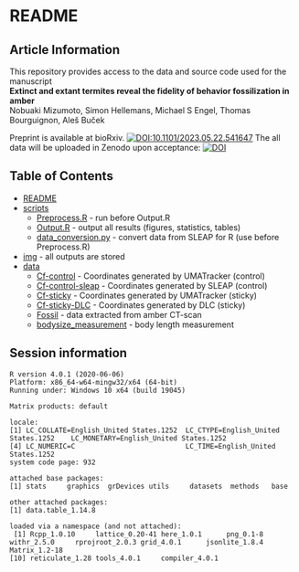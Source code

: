 # README
## Article Information
This repository provides access to the data and source code used for the manuscript  
**Extinct and extant termites reveal the fidelity of behavior fossilization in amber**  
Nobuaki Mizumoto, Simon Hellemans, Michael S Engel, Thomas Bourguignon, Aleš Buček  

Preprint is available at bioRxiv. [![DOI:10.1101/2023.05.22.541647](http://img.shields.io/badge/DOI-10.1101/2023.05.22.541647-B31B1B.svg)](https://doi.org/10.1101/2023.05.22.541647)
The all data will be uploaded in Zenodo upon acceptance: [![DOI](https://zenodo.org/badge/DOI/XXXDOIXXX.svg)](https://doi.org/XXXDOIXXX)

## Table of Contents
* [README](./README.md)
* [scripts](./scripts)
  * [Preprocess.R](./scripts/Preprocess.R) - run before Output.R
  * [Output.R](./scripts/Output.R) - output all results (figures, statistics, tables)
  * [data_conversion.py](./scripts/data_conversion.py) - convert data from SLEAP for R (use before Preprocess.R)
* [img](./img) - all outputs are stored
* [data](./data)
  * [Cf-control](./data/Cf-control) - Coordinates generated by UMATracker (control)
  * [Cf-control-sleap](./data/Cf-control-sleap) - Coordinates generated by SLEAP (control)
  * [Cf-sticky](./data/Cf-sticky) - Coordinates generated by UMATracker (sticky)
  * [Cf-sticky-DLC](./data/Cf-sticky-DLC) - Coordinates generated by DLC (sticky)
  * [Fossil](./data/Fossil) - data extracted from amber CT-scan
  * [bodysize_measurement](./data/bodysize_measurement) - body length measurement
  

## Session information
```
R version 4.0.1 (2020-06-06)
Platform: x86_64-w64-mingw32/x64 (64-bit)
Running under: Windows 10 x64 (build 19045)

Matrix products: default

locale:
[1] LC_COLLATE=English_United States.1252  LC_CTYPE=English_United States.1252    LC_MONETARY=English_United States.1252
[4] LC_NUMERIC=C                           LC_TIME=English_United States.1252    
system code page: 932

attached base packages:
[1] stats     graphics  grDevices utils     datasets  methods   base     

other attached packages:
[1] data.table_1.14.8

loaded via a namespace (and not attached):
 [1] Rcpp_1.0.10     lattice_0.20-41 here_1.0.1      png_0.1-8       withr_2.5.0     rprojroot_2.0.3 grid_4.0.1      jsonlite_1.8.4  Matrix_1.2-18  
[10] reticulate_1.28 tools_4.0.1     compiler_4.0.1 
```
